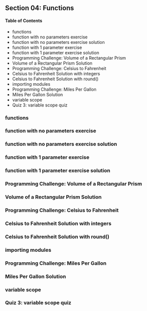 ## Section 04: Functions

#### Table of Contents

- functions
- function with no parameters exercise
- function with no parameters exercise solution
- function with 1 parameter exercise
- function with 1 parameter exercise solution
- Programming Challenge: Volume of a Rectangular Prism
- Volume of a Rectangular Prism Solution
- Programming Challenge: Celsius to Fahrenheit
- Celsius to Fahrenheit Solution with integers
- Celsius to Fahrenheit Solution with round()
- importing modules
- Programming Challenge: Miles Per Gallon
- Miles Per Gallon Solution
- variable scope
- Quiz 3: variable scope quiz

### functions

### function with no parameters exercise

### function with no parameters exercise solution

### function with 1 parameter exercise

### function with 1 parameter exercise solution

### Programming Challenge: Volume of a Rectangular Prism

### Volume of a Rectangular Prism Solution

### Programming Challenge: Celsius to Fahrenheit

### Celsius to Fahrenheit Solution with integers

### Celsius to Fahrenheit Solution with round()

### importing modules

### Programming Challenge: Miles Per Gallon

### Miles Per Gallon Solution

### variable scope

### Quiz 3: variable scope quiz
